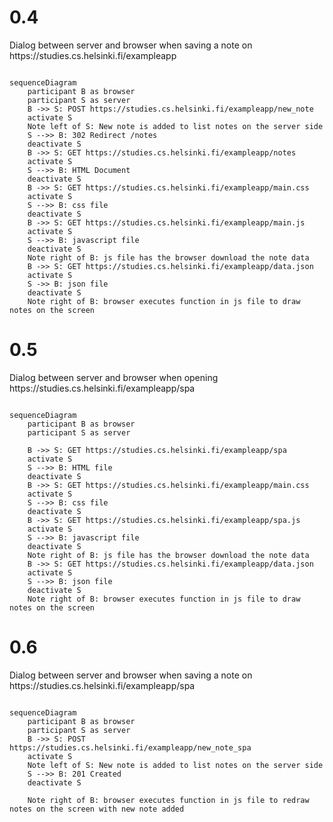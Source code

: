 <h1>0.4</h1>
Dialog between server and browser when saving a note on https://studies.cs.helsinki.fi/exampleapp

```mermaid

sequenceDiagram
    participant B as browser
    participant S as server
    B ->> S: POST https://studies.cs.helsinki.fi/exampleapp/new_note
    activate S
    Note left of S: New note is added to list notes on the server side
    S -->> B: 302 Redirect /notes
    deactivate S
    B ->> S: GET https://studies.cs.helsinki.fi/exampleapp/notes
    activate S
    S -->> B: HTML Document
    deactivate S
    B ->> S: GET https://studies.cs.helsinki.fi/exampleapp/main.css
    activate S
    S -->> B: css file
    deactivate S
    B ->> S: GET https://studies.cs.helsinki.fi/exampleapp/main.js
    activate S
    S -->> B: javascript file
    deactivate S
    Note right of B: js file has the browser download the note data
    B ->> S: GET https://studies.cs.helsinki.fi/exampleapp/data.json
    activate S
    S ->> B: json file
    deactivate S
    Note right of B: browser executes function in js file to draw notes on the screen

```

<h1>0.5</h1>
Dialog between server and browser when opening https://studies.cs.helsinki.fi/exampleapp/spa

```mermaid

sequenceDiagram
    participant B as browser
    participant S as server

    B ->> S: GET https://studies.cs.helsinki.fi/exampleapp/spa
    activate S
    S -->> B: HTML file
    deactivate S
    B ->> S: GET https://studies.cs.helsinki.fi/exampleapp/main.css
    activate S
    S -->> B: css file
    deactivate S
    B ->> S: GET https://studies.cs.helsinki.fi/exampleapp/spa.js
    activate S
    S -->> B: javascript file
    deactivate S
    Note right of B: js file has the browser download the note data
    B ->> S: GET https://studies.cs.helsinki.fi/exampleapp/data.json
    activate S
    S -->> B: json file
    deactivate S
    Note right of B: browser executes function in js file to draw notes on the screen

```


<h1>0.6</h1>
Dialog between server and browser when saving a note on https://studies.cs.helsinki.fi/exampleapp/spa

```mermaid

sequenceDiagram
    participant B as browser
    participant S as server
    B ->> S: POST https://studies.cs.helsinki.fi/exampleapp/new_note_spa
    activate S
    Note left of S: New note is added to list notes on the server side
    S -->> B: 201 Created
    deactivate S
    
    Note right of B: browser executes function in js file to redraw notes on the screen with new note added

```